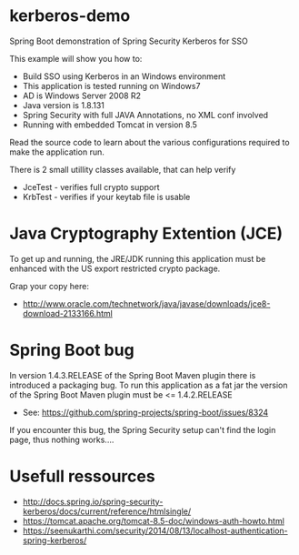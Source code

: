 # kerberos-demo
Spring Boot demonstration of Spring Security Kerberos for SSO

This example will show you how to:
 - Build SSO using Kerberos in an Windows environment
 - This application is tested running on Windows7
 - AD is Windows Server 2008 R2
 - Java version is 1.8.131
 - Spring Security with full JAVA Annotations, no XML conf involved
 - Running with embedded Tomcat in version 8.5

Read the source code to learn about the various configurations 
required to make the application run.

There is 2 small utillity classes available, that can
help verify
 - JceTest - verifies full crypto support
 - KrbTest - verifies if your keytab file is usable

# Java Cryptography Extention (JCE)
To get up and running, the JRE/JDK running this application must
be enhanced with the US export restricted crypto package.

Grap your copy here:
- http://www.oracle.com/technetwork/java/javase/downloads/jce8-download-2133166.html

# Spring Boot bug
In version 1.4.3.RELEASE of the Spring Boot Maven plugin there is
introduced a packaging bug. To run this application as a fat jar
the version of the Spring Boot Maven plugin must be <= 1.4.2.RELEASE

 - See: https://github.com/spring-projects/spring-boot/issues/8324

If you encounter this bug, the Spring Security setup can't find the
login page, thus nothing works....

# Usefull ressources

- http://docs.spring.io/spring-security-kerberos/docs/current/reference/htmlsingle/
- https://tomcat.apache.org/tomcat-8.5-doc/windows-auth-howto.html
- https://seenukarthi.com/security/2014/08/13/localhost-authentication-spring-kerberos/

